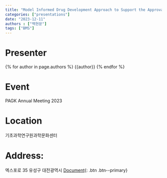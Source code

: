 ```yaml
---
title: "Model Informed Drug Development Approach to Support the Approval of Camzyos"
categories: ["presentations"]
date: "2023-12-11"
authors : ["백현문"]
tags: ["BMS"]
---
```

# Presenter
{% for author in page.authors %}
{{author}} 
{% endfor %}
# Event
PAGK Annual Meeting 2023
# Location
기초과학연구원과학문화센터
# Address:
  엑스포로 35
  유성구
  대전광역시
[Document](/assets/presentations/2023-PAGK-HMB.pdf){: .btn .btn--primary}
